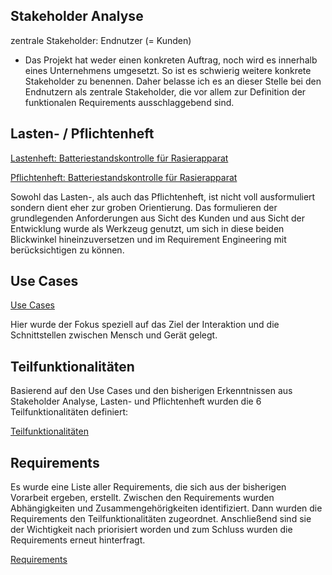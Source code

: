 ## Stakeholder Analyse

zentrale Stakeholder: Endnutzer (= Kunden)

* Das Projekt hat weder einen konkreten Auftrag, noch wird es innerhalb eines Unternehmens umgesetzt. So ist es schwierig weitere konkrete Stakeholder zu benennen. Daher belasse ich es an dieser Stelle bei den Endnutzern als zentrale Stakeholder, die vor allem zur Definition der funktionalen Requirements ausschlaggebend sind.

## Lasten- / Pflichtenheft

[Lastenheft: Batteriestandskontrolle für Rasierapparat](referenziert/Lastenheft)

[Pflichtenheft: Batteriestandskontrolle für Rasierapparat](referenziert/Pflichtenheft)

Sowohl das Lasten-, als auch das Pflichtenheft, ist nicht voll ausformuliert sondern dient eher zur groben Orientierung. Das formulieren der grundlegenden Anforderungen aus Sicht des Kunden und aus Sicht der Entwicklung wurde als Werkzeug genutzt, um sich in diese beiden Blickwinkel hineinzuversetzen und im Requirement Engineering mit berücksichtigen zu können.

## Use Cases

[Use Cases](referenziert/Use_cases)

Hier wurde der Fokus speziell auf das Ziel der Interaktion und die Schnittstellen zwischen Mensch und Gerät gelegt.

## Teilfunktionalitäten

Basierend auf den Use Cases und den bisherigen Erkenntnissen aus Stakeholder Analyse, Lasten- und Pflichtenheft wurden die 6 Teilfunktionalitäten definiert:

[Teilfunktionalitäten](referenziert/Teilfunktionalitäten)

## Requirements

Es wurde eine Liste aller Requirements, die sich aus der bisherigen Vorarbeit ergeben, erstellt. Zwischen den Requirements wurden Abhängigkeiten und Zusammengehörigkeiten identifiziert. Dann wurden die Requirements den Teilfunktionalitäten zugeordnet. Anschließend sind sie der Wichtigkeit nach priorisiert worden und zum Schluss wurden die Requirements erneut hinterfragt.

[Requirements](Requirements)